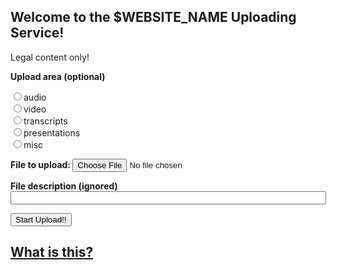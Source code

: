 <form action="/upload-file" method="post" enctype="multipart/form-data">
<h2>Welcome to the $WEBSITE_NAME Uploading Service!</h2>
<p>Legal content only! 
<p><b>Upload area (optional) </b><br>
<p>
<INPUT TYPE=RADIO NAME="category" VALUE="audio">audio<BR>
<INPUT TYPE=RADIO NAME="category" VALUE="video">video<BR>
<INPUT TYPE=RADIO NAME="category" VALUE="transcripts">transcripts<BR>
<INPUT TYPE=RADIO NAME="category" VALUE="presentations">presentations<BR>
<INPUT TYPE=RADIO NAME="category" VALUE="misc">misc<BR>
 
<p><b>File to upload: </b><input type="file" name="filename" /></p>
<p><b>File description (ignored) </b><input type="text" name="description" size=60 maxlength=60/></p>
<p><b><input type="submit" name="Upload" value="Start Upload!!" /></p>
</form>

<h2><a href="/how-to-upload">What is this?</a></h2>
